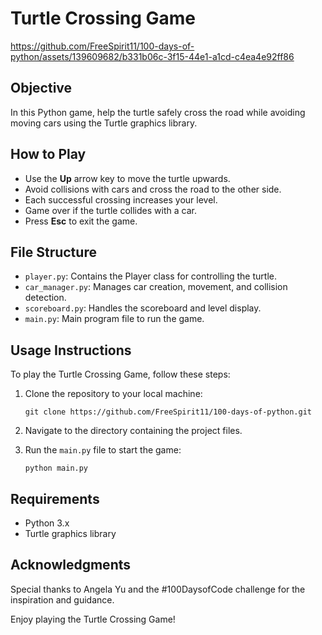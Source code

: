 # Turtle Crossing Game

https://github.com/FreeSpirit11/100-days-of-python/assets/139609682/b331b06c-3f15-44e1-a1cd-c4ea4e92ff86

## Objective
In this Python game, help the turtle safely cross the road while avoiding moving cars using the Turtle graphics library.

## How to Play
- Use the **Up** arrow key to move the turtle upwards.
- Avoid collisions with cars and cross the road to the other side.
- Each successful crossing increases your level.
- Game over if the turtle collides with a car.
- Press **Esc** to exit the game.

## File Structure
- `player.py`: Contains the Player class for controlling the turtle.
- `car_manager.py`: Manages car creation, movement, and collision detection.
- `scoreboard.py`: Handles the scoreboard and level display.
- `main.py`: Main program file to run the game.

## Usage Instructions
To play the Turtle Crossing Game, follow these steps:

1. Clone the repository to your local machine:
   ```shell
   git clone https://github.com/FreeSpirit11/100-days-of-python.git
   ```

2. Navigate to the directory containing the project files.

3. Run the `main.py` file to start the game:
   ```shell
   python main.py
   ```

## Requirements
- Python 3.x
- Turtle graphics library

## Acknowledgments
Special thanks to Angela Yu and the #100DaysofCode challenge for the inspiration and guidance.

Enjoy playing the Turtle Crossing Game!
